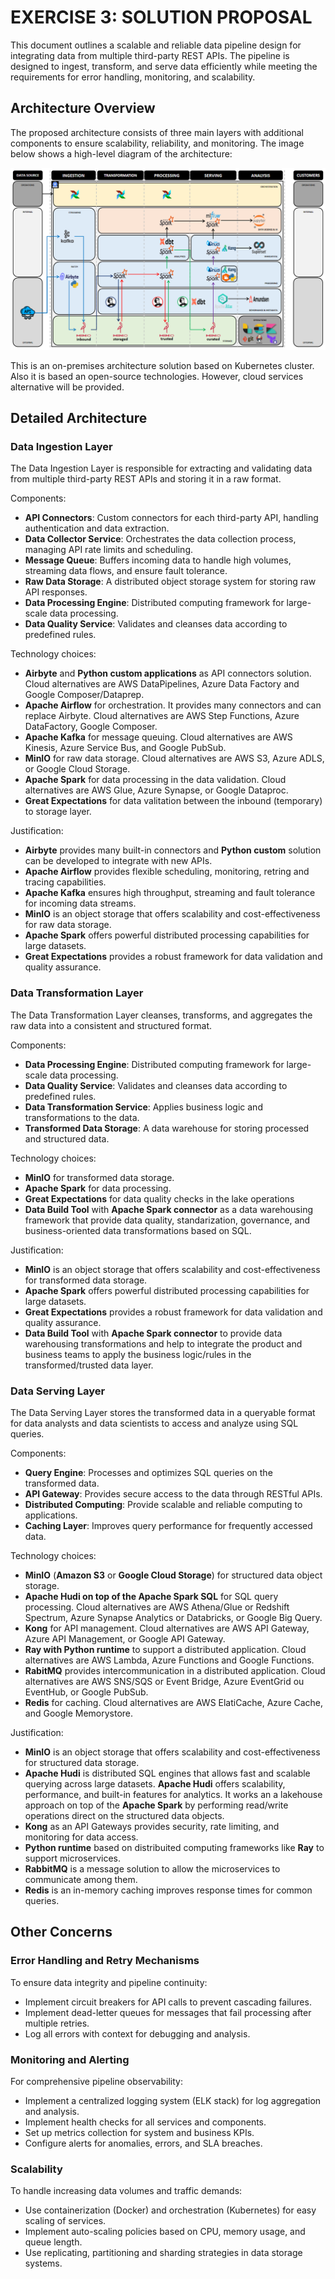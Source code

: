 # EXERCISE 3: SOLUTION PROPOSAL

This document outlines a scalable and reliable data pipeline design for integrating data from multiple third-party REST APIs. The pipeline is designed to ingest, transform, and serve data efficiently while meeting the requirements for error handling, monitoring, and scalability.

## Architecture Overview

The proposed architecture consists of three main layers with additional components to ensure scalability, reliability, and monitoring. The image below shows a high-level diagram of the architecture:

![diagram-open-source-on-premises](./diagrams/diagram-open-source-on-premises.png)

This is an on-premises architecture solution based on Kubernetes cluster. Also it is based an open-source technologies. However, cloud services alternative will be provided.

## Detailed Architecture

### Data Ingestion Layer

The Data Ingestion Layer is responsible for extracting and validating data from multiple third-party REST APIs and storing it in a raw format.

Components:
- **API Connectors**: Custom connectors for each third-party API, handling authentication and data extraction.
- **Data Collector Service**: Orchestrates the data collection process, managing API rate limits and scheduling.
- **Message Queue**: Buffers incoming data to handle high volumes, streaming data flows, and ensure fault tolerance.
- **Raw Data Storage**: A distributed object storage system for storing raw API responses.
- **Data Processing Engine**: Distributed computing framework for large-scale data processing.
- **Data Quality Service**: Validates and cleanses data according to predefined rules.

Technology choices:
- **Airbyte** and **Python custom applications** as API connectors solution. Cloud alternatives are AWS DataPipelines, Azure Data Factory and Google Composer/Dataprep.
- **Apache Airflow** for orchestration. It provides many connectors and can replace Airbyte. Cloud alternatives are AWS Step Functions, Azure DataFactory, Google Composer.
- **Apache Kafka** for message queuing. Cloud alternatives are AWS Kinesis, Azure Service Bus, and Google PubSub.
- **MinIO** for raw data storage. Cloud alternatives are AWS S3, Azure ADLS, or Google Cloud Storage.
- **Apache Spark** for data processing in the data validation. Cloud alternatives are AWS Glue, Azure Synapse, or Google Dataproc.
- **Great Expectations** for data valitation between the inbound (temporary) to storage layer.

Justification:
- **Airbyte** provides many built-in connectors and **Python custom** solution can be developed to integrate with new APIs.
- **Apache Airflow** provides flexible scheduling, monitoring, retring and tracing capabilities.
- **Apache Kafka** ensures high throughput, streaming and fault tolerance for incoming data streams.
- **MinIO** is an object storage that offers scalability and cost-effectiveness for raw data storage.
- **Apache Spark** offers powerful distributed processing capabilities for large datasets.
- **Great Expectations** provides a robust framework for data validation and quality assurance.

### Data Transformation Layer

The Data Transformation Layer cleanses, transforms, and aggregates the raw data into a consistent and structured format.

Components:
- **Data Processing Engine**: Distributed computing framework for large-scale data processing.
- **Data Quality Service**: Validates and cleanses data according to predefined rules.
- **Data Transformation Service**: Applies business logic and transformations to the data.
- **Transformed Data Storage**: A data warehouse for storing processed and structured data.

Technology choices:
- **MinIO** for transformed data storage. 
- **Apache Spark** for data processing.
- **Great Expectations** for data quality checks in the lake operations
- **Data Build Tool** with **Apache Spark connector** as a data warehousing framework that provide data quality, standarization, governance, and business-oriented data transformations based on SQL.

Justification:
- **MinIO** is an object storage that offers scalability and cost-effectiveness for transformed data storage.
- **Apache Spark** offers powerful distributed processing capabilities for large datasets.
- **Great Expectations** provides a robust framework for data validation and quality assurance.
- **Data Build Tool** with **Apache Spark connector** to provide data warehousing transformations and help to integrate the product and business teams to apply the business logic/rules in the transformed/trusted data layer.

### Data Serving Layer

The Data Serving Layer stores the transformed data in a queryable format for data analysts and data scientists to access and analyze using SQL queries.

Components:
- **Query Engine**: Processes and optimizes SQL queries on the transformed data.
- **API Gateway**: Provides secure access to the data through RESTful APIs.
- **Distributed Computing**: Provide scalable and reliable computing to applications.
- **Caching Layer**: Improves query performance for frequently accessed data.

Technology choices:
- **MinIO** (**Amazon S3** or **Google Cloud Storage**) for structured data object storage.
- **Apache Hudi on top of the Apache Spark SQL** for SQL query processing. Cloud alternatives are AWS Athena/Glue or Redshift Spectrum, Azure Synapse Analytics or Databricks, or Google Big Query.
- **Kong** for API management. Cloud alternatives are AWS API Gateway, Azure API Management, or Google API Gateway.
- **Ray with Python runtime** to support a distributed application. Cloud alternatives are AWS Lambda, Azure Functions and Google Functions.
- **RabitMQ** provides intercommunication in a distributed application. Cloud alternatives are AWS SNS/SQS or Event Bridge, Azure EventGrid ou EventHub, or Google PubSub.
- **Redis** for caching. Cloud alternatives are AWS ElatiCache, Azure Cache, and Google Memorystore.

Justification:
- **MinIO** is an object storage that offers scalability and cost-effectiveness for structured data storage.
- **Apache Hudi** is distributed SQL engines that allows fast and scalable querying across large datasets. **Apache Hudi** offers scalability, performance, and built-in features for analytics. It works an a lakehouse approach on top of the **Apache Spark** by performing read/write operations direct on the structured data objects.
- **Kong** as an API Gateways provides security, rate limiting, and monitoring for data access.
- **Python runtime** based on distribuited computing frameworks like **Ray** to support microservices.
- **RabbitMQ** is a message solution to allow the microservices to communicate among them.
- **Redis** is an in-memory caching improves response times for common queries.

## Other Concerns

### Error Handling and Retry Mechanisms

To ensure data integrity and pipeline continuity:
- Implement circuit breakers for API calls to prevent cascading failures.
- Implement dead-letter queues for messages that fail processing after multiple retries.
- Log all errors with context for debugging and analysis.

### Monitoring and Alerting

For comprehensive pipeline observability:
- Implement a centralized logging system (ELK stack) for log aggregation and analysis.
- Implement health checks for all services and components.
- Set up metrics collection for system and business KPIs.
- Configure alerts for anomalies, errors, and SLA breaches.

### Scalability

To handle increasing data volumes and traffic demands:

- Use containerization (Docker) and orchestration (Kubernetes) for easy scaling of services.
- Implement auto-scaling policies based on CPU, memory usage, and queue length.
- Use replicating, partitioning and sharding strategies in data storage systems.
